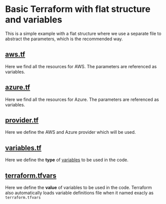 # Basic Terraform with flat structure and variables
This is a simple example with a flat structure where we use a separate file to abstract the parameters, which is the recommended way.

## [aws.tf](aws.tf)
Here we find all the resources for AWS. The parameters are referenced as variables.

## [azure.tf](azure.tf)
Here we find all the resources for Azure. The parameters are referenced as variables.

## [provider.tf](provider.tf)
Here we define the AWS and Azure provider which will be used.

## [variables.tf](variables.tf)
Here we define the **type** of [variables](https://developer.hashicorp.com/terraform/language/values/variables) to be used in the code.

## [terraform.tfvars](terraform.tfvars)
Here we define the **value** of variables to be used in the code. Terraform also automatically loads variable definitions file when it named exacly as ```terraform.tfvars```